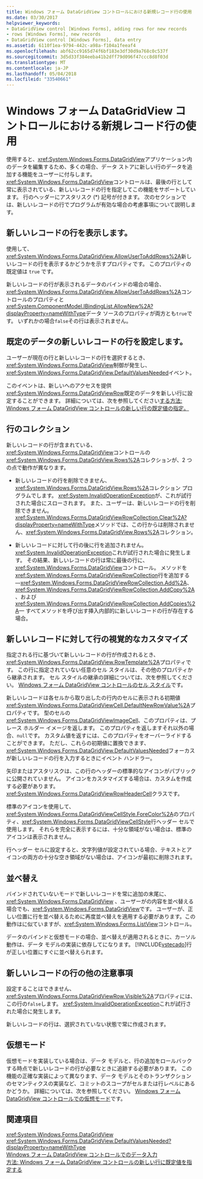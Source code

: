 ```yaml
---
title: Windows フォーム DataGridView コントロールにおける新規レコード行の使用
ms.date: 03/30/2017
helpviewer_keywords:
- DataGridView control [Windows Forms], adding rows for new records
- rows [Windows Forms], new records
- DataGridView control [Windows Forms], data entry
ms.assetid: 6110f1ea-9794-442c-a98a-f104a1feeaf4
ms.openlocfilehash: abf62cc9165d74f6bf183e3df30d9a768c0c537f
ms.sourcegitcommit: 3d5d33f384eeba41b2dff79d096f47ccc8d8f03d
ms.translationtype: MT
ms.contentlocale: ja-JP
ms.lasthandoff: 05/04/2018
ms.locfileid: "33540661"
---
```

# <a name="using-the-row-for-new-records-in-the-windows-forms-datagridview-control"></a>Windows フォーム DataGridView コントロールにおける新規レコード行の使用
使用すると、<xref:System.Windows.Forms.DataGridView>アプリケーション内のデータを編集するため、多くの場合、データ ストアに新しい行のデータを追加する機能をユーザーに付与します。 <xref:System.Windows.Forms.DataGridView>コントロールは、最後の行として常に表示されている、新しいレコードの行を指定してこの機能をサポートしています。 行のヘッダーにアスタリスク (*) 記号が付きます。 次のセクションでは、新しいレコードの行でプログラムが有効な場合の考慮事項について説明します。  
  
## <a name="displaying-the-row-for-new-records"></a>新しいレコードの行を表示します。  
 使用して、<xref:System.Windows.Forms.DataGridView.AllowUserToAddRows%2A>新しいレコードの行を表示するかどうかを示すプロパティです。 このプロパティの既定値は `true` です。  
  
 新しいレコードの行が表示されるデータのバインドの場合の場合、<xref:System.Windows.Forms.DataGridView.AllowUserToAddRows%2A>コントロールのプロパティと<xref:System.ComponentModel.IBindingList.AllowNew%2A?displayProperty=nameWithType>データ ソースのプロパティが両方とも`true`です。 いずれかの場合`false`その行は表示されません。  
  
## <a name="populating-the-row-for-new-records-with-default-data"></a>既定のデータの新しいレコードの行を設定します。  
 ユーザーが現在の行と新しいレコードの行を選択するとき、<xref:System.Windows.Forms.DataGridView>制御が発生し、<xref:System.Windows.Forms.DataGridView.DefaultValuesNeeded>イベント。  
  
 このイベントは、新しいへのアクセスを提供<xref:System.Windows.Forms.DataGridViewRow>既定のデータを新しい行に設定することができます。 詳細については、次を参照してください[する方法: Windows フォーム DataGridView コントロールの新しい行の既定値の指定。](../../../../docs/framework/winforms/controls/specify-default-values-for-new-rows-in-the-datagrid.md)  
  
## <a name="the-rows-collection"></a>行のコレクション  
 新しいレコードの行が含まれている、<xref:System.Windows.Forms.DataGridView>コントロールの<xref:System.Windows.Forms.DataGridView.Rows%2A>コレクションが、2 つの点で動作が異なります。  
  
-   新しいレコードの行を削除できません、<xref:System.Windows.Forms.DataGridView.Rows%2A>コレクション プログラムでします。 <xref:System.InvalidOperationException>が、これが試行された場合にスローされます。 また、ユーザーは、新しいレコードの行を削除できません。 <xref:System.Windows.Forms.DataGridViewRowCollection.Clear%2A?displayProperty=nameWithType>メソッドでは、この行からは削除されません、<xref:System.Windows.Forms.DataGridView.Rows%2A>コレクション。  
  
-   新しいレコードに対して行の後に行を追加されません。 <xref:System.InvalidOperationException>これが試行された場合に発生します。 その結果、新しいレコードの行は常に最後の行に、<xref:System.Windows.Forms.DataGridView>コントロール。 メソッドを<xref:System.Windows.Forms.DataGridViewRowCollection>行を追加する —<xref:System.Windows.Forms.DataGridViewRowCollection.Add%2A>、 <xref:System.Windows.Forms.DataGridViewRowCollection.AddCopy%2A>、および<xref:System.Windows.Forms.DataGridViewRowCollection.AddCopies%2A>— すべてメソッドを呼び出す挿入内部的に新しいレコードの行が存在する場合。  
  
## <a name="visual-customization-of-the-row-for-new-records"></a>新しいレコードに対して行の視覚的なカスタマイズ  
 指定される行に基づいて新しいレコードの行が作成されるとき、<xref:System.Windows.Forms.DataGridView.RowTemplate%2A>プロパティです。 この行に指定されていない任意のセル スタイルは、その他のプロパティから継承されます。 セル スタイルの継承の詳細については、次を参照してください。 [Windows フォーム DataGridView コントロールのセル スタイル](../../../../docs/framework/winforms/controls/cell-styles-in-the-windows-forms-datagridview-control.md)です。  
  
 新しいレコードは各セルから取り出したの行内のセルに表示される初期値<xref:System.Windows.Forms.DataGridViewCell.DefaultNewRowValue%2A>プロパティです。 型のセルの<xref:System.Windows.Forms.DataGridViewImageCell>、このプロパティは、プレース ホルダー イメージを返します。 このプロパティを返しますそれ以外の場合、`null`です。 カスタム値を返すには、このプロパティをオーバーライドすることができます。 ただし、これらの初期値に置換できます、<xref:System.Windows.Forms.DataGridView.DefaultValuesNeeded>フォーカスが新しいレコードの行を入力するときにイベント ハンドラー。  
  
 矢印またはアスタリスクは、この行のヘッダーの標準的なアイコンがパブリックに公開されていません。 アイコンをカスタマイズする場合は、カスタムを作成する必要があります。<xref:System.Windows.Forms.DataGridViewRowHeaderCell>クラスです。  
  
 標準のアイコンを使用して、<xref:System.Windows.Forms.DataGridViewCellStyle.ForeColor%2A>のプロパティ、<xref:System.Windows.Forms.DataGridViewCellStyle>行ヘッダー セルで使用します。 それらを完全に表示するには、十分な領域がない場合は、標準のアイコンは表示されません。  
  
 行ヘッダー セルに設定すると、文字列値が設定されている場合、テキストとアイコンの両方の十分な空き領域がない場合は、アイコンが最初に削除されます。  
  
## <a name="sorting"></a>並べ替え  
 バインドされていないモードで新しいレコードを常に追加の末尾に、 <xref:System.Windows.Forms.DataGridView> 、ユーザーがの内容を並べ替える場合でも、<xref:System.Windows.Forms.DataGridView>です。 ユーザーが、正しい位置に行を並べ替えるために再度並べ替えを適用する必要があります。この動作はに似ていますが、<xref:System.Windows.Forms.ListView>コントロール。  
  
 データのバインドと仮想モードの場合、並べ替えが適用されるときに、カーソル動作は、データ モデルの実装に依存してになります。 [!INCLUDE[vstecado](../../../../includes/vstecado-md.md)]行が正しい位置にすぐに並べ替えられます。  
  
## <a name="other-notes-on-the-row-for-new-records"></a>新しいレコードの行の他の注意事項  
 設定することはできません、<xref:System.Windows.Forms.DataGridViewRow.Visible%2A>プロパティには、この行の`false`します。 <xref:System.InvalidOperationException>これが試行された場合に発生します。  
  
 新しいレコードの行は、選択されていない状態で常に作成されます。  
  
## <a name="virtual-mode"></a>仮想モード  
 仮想モードを実装している場合は、データ モデルと、行の追加をロールバックする時点で新しいレコードの行が必要なときに追跡する必要があります。 この機能の正確な実装によって異なります、データ モデルとそのトランザクションのセマンティクスの実装など、コミットのスコープがセルまたは行レベルにあるかどうか。 詳細については、次を参照してください。 [Windows フォーム DataGridView コントロールでの仮想モード](../../../../docs/framework/winforms/controls/virtual-mode-in-the-windows-forms-datagridview-control.md)です。  
  
## <a name="see-also"></a>関連項目  
 <xref:System.Windows.Forms.DataGridView>  
 <xref:System.Windows.Forms.DataGridView.DefaultValuesNeeded?displayProperty=nameWithType>  
 [Windows フォーム DataGridView コントロールでのデータ入力](../../../../docs/framework/winforms/controls/data-entry-in-the-windows-forms-datagridview-control.md)  
 [方法: Windows フォーム DataGridView コントロールの新しい行に既定値を指定する](../../../../docs/framework/winforms/controls/specify-default-values-for-new-rows-in-the-datagrid.md)
